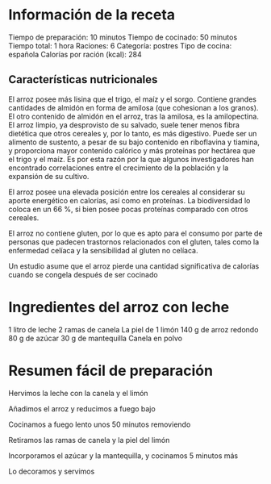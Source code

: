 # Información de la receta
Tiempo de preparación: 10 minutos
Tiempo de cocinado: 50 minutos
Tiempo total: 1 hora
Raciones: 6
Categoría: postres
Tipo de cocina: española
Calorías por ración (kcal): 284

## Características nutricionales
El arroz posee más lisina que el trigo, el maíz y el sorgo.​ Contiene grandes cantidades de almidón en forma de amilosa (que cohesionan a los granos). El otro contenido de almidón en el arroz, tras la amilosa, es la amilopectina. El arroz limpio, ya desprovisto de su salvado, suele tener menos fibra dietética que otros cereales y, por lo tanto, es más digestivo. Puede ser un alimento de sustento, a pesar de su bajo contenido en riboflavina y tiamina, y proporciona mayor contenido calórico y más proteínas por hectárea que el trigo y el maíz. Es por esta razón por la que algunos investigadores han encontrado correlaciones entre el crecimiento de la población y la expansión de su cultivo.

El arroz posee una elevada posición entre los cereales al considerar su aporte energético en calorías, así como en proteínas. La biodiversidad lo coloca en un 66 %, si bien posee pocas proteínas comparado con otros cereales.

El arroz no contiene gluten, por lo que es apto para el consumo por parte de personas que padecen trastornos relacionados con el gluten, tales como la enfermedad celíaca y la sensibilidad al gluten no celíaca.

Un estudio asume que el arroz pierde una cantidad significativa de calorías cuando se congela después de ser cocinado

# Ingredientes del arroz con leche
1 litro de leche
2 ramas de canela
La piel de 1 limón
140 g de arroz redondo
80 g de azúcar
30 g de mantequilla
Canela en polvo

# Resumen fácil de preparación
Hervimos la leche con la canela y el limón

Añadimos el arroz y reducimos a fuego bajo

Cocinamos a fuego lento unos 50 minutos removiendo

Retiramos las ramas de canela y la piel del limón

Incorporamos el azúcar y la mantequilla, y cocinamos 5 minutos más

Lo decoramos y servimos
